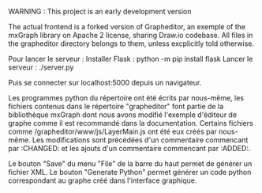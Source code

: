 WARNING : This project is an early development version

The actual frontend is a forked version of Grapheditor, an exemple of the mxGraph library on Apache 2 license, sharing Draw.io codebase.
All files in the grapheditor directory belongs to them, unless excplicitly told otherwise.



Pour lancer le serveur :
Installer Flask :
python -m pip install flask
Lancer le serveur :
./server.py

Puis se connecter sur localhost:5000 depuis un navigateur.

Les programmes python du répertoire ont été écrits par nous-même, les fichiers 
contenus dans le répertoire "grapheditor" font partie de la bibliothèque mxGraph 
dont nous avons modifié l'exemple d'éditeur de graphe comme il est recommandé 
dans la documentation. Certains fichiers comme /grapheditor/www/js/LayerMain.js 
ont été eux créés par nous-même. Les modifications sont précédées d'un commentaire 
commencant par :CHANGED: et les ajouts d'un commentaire commencant par :ADDED:. 

Le bouton "Save" du menu "File" de la barre du haut permet de générer un fichier XML.
Le bouton "Generate Python" permet générer un code python correspondant au graphe créé
 dans l'interface graphique.


